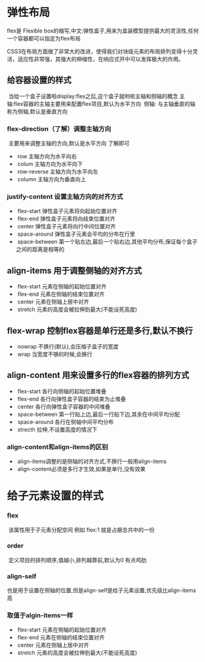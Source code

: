 # 弹性布局   

flex是  Flexible  box的缩写,中文:弹性盒子,用来为盒装模型提供最大的灵活性,任何一个容器都可以指定为flex布局

CSS3在布局方面做了非常大的改进，使得我们对块级元素的布局排列变得十分灵活，适应性非常强，其强大的伸缩性，在响应式开中可以发挥极大的作用。

## 给容器设置的样式

​		当给一个盒子设置啦display:flex之后,这个盒子就哟啦主轴和侧轴的概念
​		主轴:flex容器的主轴主要用来配置flex项目,默认为水平方向
​		侧轴:  与主轴垂直的轴称为侧轴,默认是垂直方向

### flex-direction（了解）调整主轴方向

​	主要用来调整主轴的方向,默认是水平方向	了解即可

- ​		row    主轴方向为水平向右
- ​		colum		主轴方向为水平向下
- ​		row-reverse      主轴方向为水平向左
- ​		column   主轴方向为垂直向上

### justify-content	设置主轴方向的对齐方式

- ​		flex-start     弹性盒子元素将向起始位置对齐
- ​		flex-end    弹性盒子元素将向结束位置对齐
- ​		center   弹性盒子元素将向行中间位置对齐
- ​		space-around   弹性盒子元素会平均的分布在行里
- ​		space-between		 第一个贴左边,最后一个贴右边,其他平均分布,保证每个盒子之间的距离是相等的

## align-items	用于调整侧轴的对齐方式

- ​	flex-start		元素在侧轴的起始位置对齐
- ​	flex-end     元素在侧轴的结束位置对齐
- ​	center     元素在侧轴上居中对齐
- ​	stretch     元素的高度会被拉伸到最大(不能设死高度)

## flex-wrap     控制flex容器是单行还是多行,默认不换行

- ​	nowrap     不换行(默认),会压缩子盒子的宽度
- ​	wrap     当宽度不够的时候,会换行

## align-content        用来设置多行的flex容器的排列方式

- ​		flex-start     各行向侧轴的起始位置堆叠
- ​		flex-end   各行向弹性盒子容器的结束为止堆叠
- ​		center   各行向弹性盒子容器的中间堆叠
- ​		space-between   第一行贴上边,最后一行贴下边,其余在中间平均分配
- ​		space-around   各行在侧轴中间平均分布
- ​		strecth   拉伸,不设置高度的情况下

### align-content和align-items的区别

- ​		align-items调整的是侧轴的对齐方式,不换行一般用align-items
- ​	        align-content必须是多行才生效,如果是单行,没有效果

# 给子元素设置的样式

### flex

​	该属性用于子元素分配空间  例如  flex:1    就是占据总共中的一份

### order

​	定义项目的排列顺序,值越小,排列越靠前,默认为0   有点鸡肋

### align-self

​	也是用于设置在侧轴的位置,但是align-self是给子元素设置,优先级比align-items高

### 取值于algin-items一样

- ​		flex-start		元素在侧轴的起始位置对齐
- ​		flex-end     元素在侧轴的结束位置对齐
- ​		center     元素在侧轴上居中对齐
- ​		stretch     元素的高度会被拉伸到最大(不能设死高度)